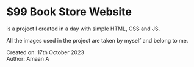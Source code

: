 # $99 Book Store Website
is a project I created in a day with simple HTML, CSS and JS.<br>

All the images used in the project are taken by myself and belong to me.<br>


Created on: 17th October 2023<br>
Author: Amaan A